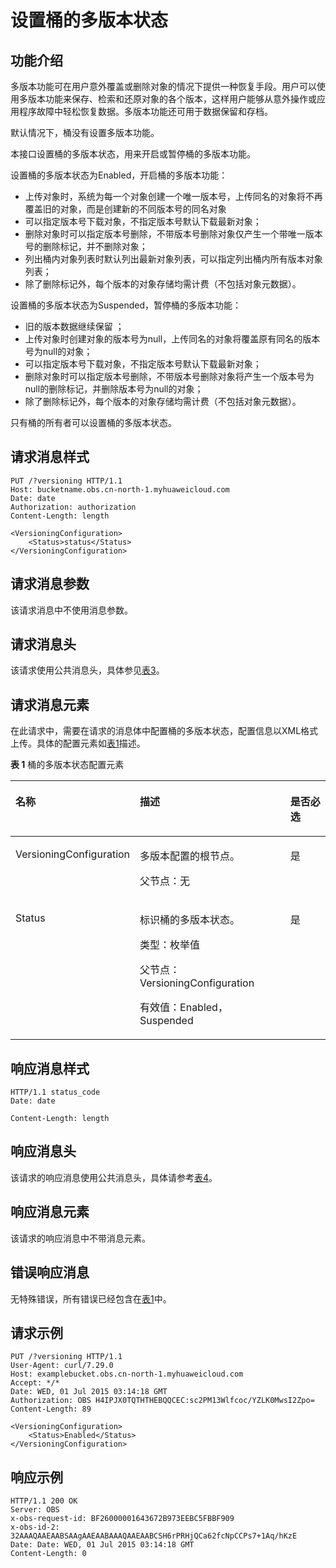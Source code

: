 # 设置桶的多版本状态<a name="ZH-CN_TOPIC_0100846748"></a>

## 功能介绍<a name="section5584184924715"></a>

多版本功能可在用户意外覆盖或删除对象的情况下提供一种恢复手段。用户可以使用多版本功能来保存、检索和还原对象的各个版本，这样用户能够从意外操作或应用程序故障中轻松恢复数据。多版本功能还可用于数据保留和存档。

默认情况下，桶没有设置多版本功能。

本接口设置桶的多版本状态，用来开启或暂停桶的多版本功能。

设置桶的多版本状态为Enabled，开启桶的多版本功能：

-   上传对象时，系统为每一个对象创建一个唯一版本号，上传同名的对象将不再覆盖旧的对象，而是创建新的不同版本号的同名对象
-   可以指定版本号下载对象，不指定版本号默认下载最新对象；
-   删除对象时可以指定版本号删除，不带版本号删除对象仅产生一个带唯一版本号的删除标记，并不删除对象；
-   列出桶内对象列表时默认列出最新对象列表，可以指定列出桶内所有版本对象列表；
-   除了删除标记外，每个版本的对象存储均需计费（不包括对象元数据）。

设置桶的多版本状态为Suspended，暂停桶的多版本功能：

-   旧的版本数据继续保留 ；
-   上传对象时创建对象的版本号为null，上传同名的对象将覆盖原有同名的版本号为null的对象；
-   可以指定版本号下载对象，不指定版本号默认下载最新对象；
-   删除对象时可以指定版本号删除，不带版本号删除对象将产生一个版本号为null的删除标记，并删除版本号为null的对象；
-   除了删除标记外，每个版本的对象存储均需计费（不包括对象元数据）。

只有桶的所有者可以设置桶的多版本状态。

## 请求消息样式<a name="section31076456"></a>

```
PUT /?versioning HTTP/1.1 
Host: bucketname.obs.cn-north-1.myhuaweicloud.com 
Date: date
Authorization: authorization
Content-Length: length

<VersioningConfiguration> 
    <Status>status</Status> 
</VersioningConfiguration>
```

## 请求消息参数<a name="section11252648"></a>

该请求消息中不使用消息参数。

## 请求消息头<a name="section34164974"></a>

该请求使用公共消息头，具体参见[表3](REST-API介绍.md#table25197309)。

## 请求消息元素<a name="section39049314"></a>

在此请求中，需要在请求的消息体中配置桶的多版本状态，配置信息以XML格式上传。具体的配置元素如[表1](#d0e7246)描述。

**表 1**  桶的多版本状态配置元素

<a name="d0e7246"></a>
<table><thead align="left"><tr id="row52104816"><th class="cellrowborder" valign="top" width="33.67%" id="mcps1.2.4.1.1"><p id="p59740538"><a name="p59740538"></a><a name="p59740538"></a><strong id="b793932"><a name="b793932"></a><a name="b793932"></a>名称</strong></p>
</th>
<th class="cellrowborder" valign="top" width="51.019999999999996%" id="mcps1.2.4.1.2"><p id="p64308536"><a name="p64308536"></a><a name="p64308536"></a><strong id="b41905916"><a name="b41905916"></a><a name="b41905916"></a>描述</strong></p>
</th>
<th class="cellrowborder" valign="top" width="15.310000000000002%" id="mcps1.2.4.1.3"><p id="p38936003"><a name="p38936003"></a><a name="p38936003"></a><strong id="b14879713"><a name="b14879713"></a><a name="b14879713"></a>是否必选</strong></p>
</th>
</tr>
</thead>
<tbody><tr id="row64406127"><td class="cellrowborder" valign="top" width="33.67%" headers="mcps1.2.4.1.1 "><p id="p49513773"><a name="p49513773"></a><a name="p49513773"></a>VersioningConfiguration</p>
</td>
<td class="cellrowborder" valign="top" width="51.019999999999996%" headers="mcps1.2.4.1.2 "><p id="p51192643"><a name="p51192643"></a><a name="p51192643"></a>多版本配置的根节点。</p>
<p id="p58080607"><a name="p58080607"></a><a name="p58080607"></a>父节点：无</p>
</td>
<td class="cellrowborder" valign="top" width="15.310000000000002%" headers="mcps1.2.4.1.3 "><p id="p6908717"><a name="p6908717"></a><a name="p6908717"></a>是</p>
</td>
</tr>
<tr id="row62178457"><td class="cellrowborder" valign="top" width="33.67%" headers="mcps1.2.4.1.1 "><p id="p3290281"><a name="p3290281"></a><a name="p3290281"></a>Status</p>
</td>
<td class="cellrowborder" valign="top" width="51.019999999999996%" headers="mcps1.2.4.1.2 "><p id="p65186226"><a name="p65186226"></a><a name="p65186226"></a>标识桶的多版本状态。</p>
<p id="p49805123"><a name="p49805123"></a><a name="p49805123"></a>类型：枚举值</p>
<p id="p45592923"><a name="p45592923"></a><a name="p45592923"></a>父节点：VersioningConfiguration</p>
<p id="p7683123"><a name="p7683123"></a><a name="p7683123"></a>有效值：Enabled，Suspended</p>
</td>
<td class="cellrowborder" valign="top" width="15.310000000000002%" headers="mcps1.2.4.1.3 "><p id="p18353199"><a name="p18353199"></a><a name="p18353199"></a>是</p>
</td>
</tr>
</tbody>
</table>

## 响应消息样式<a name="section15899509"></a>

```
HTTP/1.1 status_code
Date: date

Content-Length: length
```

## 响应消息头<a name="section8877856"></a>

该请求的响应消息使用公共消息头，具体请参考[表4](REST-API介绍.md#d0e686)。

## 响应消息元素<a name="section12791844"></a>

该请求的响应消息中不带消息元素。

## 错误响应消息<a name="section48017739"></a>

无特殊错误，所有错误已经包含在[表1](错误码列表.md#d0e843)中。

## 请求示例<a name="section14482163815396"></a>

```
PUT /?versioning HTTP/1.1
User-Agent: curl/7.29.0
Host: examplebucket.obs.cn-north-1.myhuaweicloud.com
Accept: */*
Date: WED, 01 Jul 2015 03:14:18 GMT
Authorization: OBS H4IPJX0TQTHTHEBQQCEC:sc2PM13Wlfcoc/YZLK0MwsI2Zpo=
Content-Length: 89

<VersioningConfiguration>     
    <Status>Enabled</Status> 
</VersioningConfiguration>
```

## 响应示例<a name="section76081155815"></a>

```
HTTP/1.1 200 OK
Server: OBS
x-obs-request-id: BF26000001643672B973EEBC5FBBF909
x-obs-id-2: 32AAAQAAEAABSAAgAAEAABAAAQAAEAABCSH6rPRHjQCa62fcNpCCPs7+1Aq/hKzE
Date: Date: WED, 01 Jul 2015 03:14:18 GMT
Content-Length: 0
```

